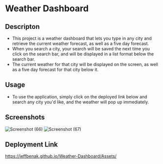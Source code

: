# Weather Dashboard

## Descripton
- This project is a weather dashboard that lets you type in any city and retrieve the current weather forecast, as well as a five day forecast. 
- When you search a city, your search will be saved the next time you click on the search bar, and will be displayed in a list format below the search bar.
- The current weather for that city will be displayed on the screen, as well as a five day forecast for that city below it. 

## Usage 
- To use the application, simply click on the deployed link below and search any city you'd like, and the weather will pop up immediately. 

## Screenshots 
![Screenshot (66)](https://user-images.githubusercontent.com/87049684/132444727-5705adb1-8565-4288-85c1-4319ac1efc96.png)
![Screenshot (67)](https://user-images.githubusercontent.com/87049684/132444763-291d853e-36e4-4f67-a386-13bccad537bc.png)

## Deployment Link 
https://jeffbenak.github.io/Weather-Dashboard/Assets/